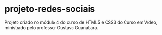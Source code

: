 # projeto-redes-sociais
 Projeto criado no módulo 4 do curso de HTML5 e CSS3 do Curso em Vídeo, ministrado pelo professor Gustavo Guanabara.
